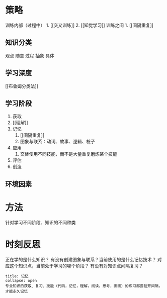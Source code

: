 # 策略
训练内部（过程中）
	1. [[交叉训练]]
	2. [[知觉学习]]
训练之间
	1. [[间隔重复]]
## 知识分类
观点
随意
过程
抽象
具体
## 学习深度
[[布鲁姆分类法]]
## 学习阶段
1. 获取
2. [[理解]]
3. 记忆
	1. [[间隔重复]]
	2. 图象与联系：动词、故事、逻辑、桩子
4. 应用
	1. 交替使用不同技能，而不是大量重复磨炼某个技能
6. 评估
7. 创造
## 环境因素
# 方法
针对学习不同阶段、知识的不同种类
# 时刻反思
正在学的是什么知识？
有没有创建图象与联系？当前使用的是什么记忆技术？
对应这个知识点，当前处于学习的哪个阶段？
有没有对知识点间隔复习？
```ad-note
title: 记忆
collapse: open
专业知识的获取、复习、技能（代码，记忆，理解，阅读，思考，画画）的练习都要拉开间隔，才能永久记忆

```
